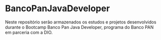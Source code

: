 # BancoPanJavaDeveloper


Neste repositório serão armazenados os estudos e projetos desenvolvidos durante o Bootcamp Banco Pan Java Developer,
programa do Banco PAN em parceria com a DIO.

